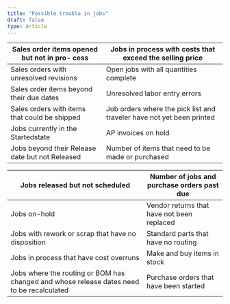 ```yaml
---
title: "Possible trouble in jobs"
draft: false
type: Article
---
```


| Sales order items opened but not in pro- cess  | Jobs in process with costs that exceed the selling price                                   |
|------------------------------------------------------------------------------------------------------------------------------------------------------------------------------------|--------------------------------------------------------------------------------------------|
| Sales orders with unresolved revisions                                                                                                                                             | Open jobs with all quantities complete                                                     |
| Sales order items beyond their due dates                                                                                                                                           | Unresolved labor entry errors |
| Sales orders with items that could be shipped                                                                                                                                      | Job orders where the pick list and traveler have not yet been printed                      |
| Jobs currently in the Startedstate                     | AP invoices on hold              |
| Jobs beyond their Release date but not Released | Number of items that need to be made or purchased                                          |

| Jobs released but not scheduled                                                                                                                                                                                     | Number of jobs and purchase orders past due |
|---------------------------------------------------------------------------------------------------------------------------------------------------------------------------------------------------------------------|---------------------------------------------|
| Jobs on-hold                                                                                                                                         | Vendor returns that have not been replaced  |
| Jobs with rework or scrap that have no disposition                                       | Standard parts that have no routing         |
| Jobs in process that have cost overruns                                                                                                                                                                             | Make and buy items in stock                 |
| Jobs where the routing or BOM has changed and whose release dates need to be recalculated | Purchase orders that have been started      |